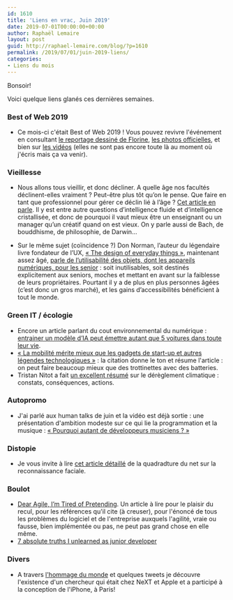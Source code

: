 ```yaml
---
id: 1610
title: 'Liens en vrac, Juin 2019'
date: 2019-07-01T00:00:00+00:00
author: Raphaël Lemaire
layout: post
guid: http://raphael-lemaire.com/blog/?p=1610
permalink: /2019/07/01/juin-2019-liens/
categories:
- Liens du mois
---
```

Bonsoir!

Voici quelque liens glanés ces dernières semaines.

### Best of Web 2019

  * Ce mois-ci c'était Best of Web 2019 ! Vous pouvez revivre l'événement en consultant [le reportage dessiné de Florine](https://photos.google.com/share/AF1QipMA11SnkskhzVJi7a1x41j9VKo4GEDlDGRcRzy3RPmgvXj-620nkPg6scyf6WA8xg?key=d1RVVVZZQ2dxdFoyX3lXZkhNRXkxUG9uUzFoRGhB),
  [les photos officielles](https://photos.google.com/share/AF1QipNwQ9CXFeLplKXTiH1Onxxvad6YUgHj_rB0V5VnIKKfNgEVILHpUaXgX2jHCujRPQ?key=dEJzOVJFXzE1SHdoOHpoSnpVSUxVenVWVl94Wnln), 
  et bien sur [les vidéos](https://www.youtube.com/playlist?list=PLP0qkoIjGNDW4ZVCO7exKipCXP-GRA0Ym) (elles ne sont pas encore toute là au moment où j'écris mais ça va venir).

### Vieillesse

  * Nous allons tous vieillir, et donc décliner. A quelle âge nos facultés déclinent-elles vraiment ? Peut-être plus 
tôt qu’on le pense. Que faire en tant que professionnel pour gérer ce déclin lié à l’âge ? [Cet article en parle](https://www.theatlantic.com/magazine/archive/2019/07/work-peak-professional-decline/590650/). 
Il y est entre autre questions d’intelligence fluide et d’intelligence cristallisée, et donc de pourquoi il vaut mieux 
être un enseignant ou un manager qu’un créatif quand on est vieux. On y parle aussi de Bach, de bouddhisme, de philosophie, de Darwin...

  * Sur le même sujet (coïncidence  ?) Don Norman, l’auteur du légendaire livre fondateur de l’UX,
 [« The design of everyday things »](https://www.amazon.fr/dp/B06XCCZJ4L/ref=dp-kindle-redirect?_encoding=UTF8&btkr=1), 
 maintenant assez âgé, [parle de l’utilisabilité des objets, dont les appareils numériques, pour les senior](https://www.fastcompany.com/90338379/i-wrote-the-book-on-user-friendly-design-what-i-see-today-horrifies-me) : 
 soit inutilisables, soit destinés explicitement aux seniors, moches et mettant en avant sur la faiblesse de leurs propriétaires.
   Pourtant il y a de plus en plus personnes âgées (c’est donc un gros marché), et les gains d’accessibilités bénéficient 
   à tout le monde.

### Green IT / écologie
  * Encore un article parlant du cout environnemental du numérique : [entrainer un modèle d’IA peut émettre autant que 5 voitures dans toute leur vie](https://www.technologyreview.com/s/613630/training-a-single-ai-model-can-emit-as-much-carbon-as-five-cars-in-their-lifetimes/).
  * [« La mobilité mérite mieux que les gadgets de start-up et autres légendes technologiques »](https://www.lemonde.fr/idees/article/2019/05/03/la-mobilite-merite-mieux-que-les-gadgets-de-start-up-et-autres-legendes-technologiques_5457820_3232.html) : la
  citation donne le ton et résume l'article : on peut faire beaucoup mieux que des trottinettes avec des batteries.
  * Tristan Nitot a fait [un excellent résumé](https://standblog.org/blog/post/2019/06/30/Le-deni) sur le 
  dérèglement  climatique : constats, conséquences, actions.

### Autopromo

  * J'ai parlé aux human talks de juin et la vidéo est déjà sortie : une présentation d'ambition modeste sur ce qui lie
  la programmation et la musique : [« Pourquoi autant de développeurs musiciens ? »](https://www.youtube.com/watch?v=owzEHx-V1s8)

### Distopie

  * Je vous invite à lire [cet article détaillé]( https://www.laquadrature.net/2019/06/21/le-vrai-visage-de-la-reconnaissance-faciale/) 
  de la quadradture du net sur la reconnaissance faciale.

### Boulot

  * [Dear Agile, I’m Tired of Pretending](https://medium.com/columbus-egg/dear-agile-im-tired-of-pretending-d39ab6a12003). 
  Un article à lire pour le plaisir du recul, pour les références qu'il cite (à creuser), pour l'énoncé de tous les problèmes
  du logiciel et de l'entreprise auxquels l'agilité, vraie ou fausse, bien implémentée ou pas, ne peut pas grand chose en elle même.
  * [7 absolute truths I unlearned as junior developer](https://monicalent.com/blog/2019/06/03/absolute-truths-unlearned-as-junior-developer/)
  
### Divers
  * A travers [l'hommage du monde](http://binaire.blog.lemonde.fr/2019/06/20/jean-marie-hullot-informaticien-visionnaire-technologiste-exceptionnel/) 
  et quelques tweets je découvre l'existence d'un chercheur qui était chez NeXT et Apple et a participé à la conception de l'iPhone, à Paris!





